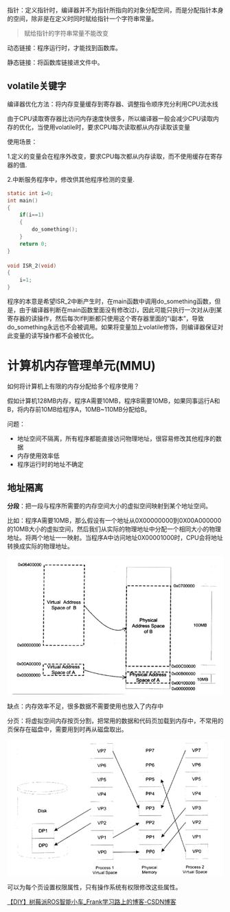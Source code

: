 指针：定义指针时，编译器并不为指针所指向的对象分配空间，而是分配指针本身的空间，除非是在定义时同时赋给指针一个字符串常量。

> 赋给指针的字符串常量不能改变



动态链接：程序运行时，才能找到函数库。

静态链接：将函数库链接进文件中。



## volatile关键字

编译器优化方法：将内存变量缓存到寄存器、调整指令顺序充分利用CPU流水线

由于CPU读取寄存器比访问内存速度快很多，所以编译器一般会减少CPU读取内存的优化，当使用volatile时，要求CPU每次读取都从内存读取该变量

使用场景：

1.定义的变量会在程序外改变，要求CPU每次都从内存读取，而不使用缓存在寄存器的值.

2.中断服务程序中，修改供其他程序检测的变量.

```c
static int i=0;
int main()
{
    if(i==1)
    {
        do_something();
    }
    return 0;
}

void ISR_2(void)
{
    i=1;
}
```

程序的本意是希望ISR_2中断产生时，在main函数中调用do_something函数，但是，由于编译器判断在main函数里面没有修改过i，因此可能只执行一次对从i到某寄存器的读操作，然后每次if判断都只使用这个寄存器里面的“i副本”，导致do_something永远也不会被调用。如果将变量加上volatile修饰，则编译器保证对此变量的读写操作都不会被优化。




# 计算机内存管理单元(MMU)

如何将计算机上有限的内存分配给多个程序使用？

假如计算机128MB内存，程序A需要10MB，程序B需要10MB，如果同事运行A和B，将内存前10MB给程序A，10MB~110MB分配给B。

问题：

* 地址空间不隔离，所有程序都能直接访问物理地址，很容易修改其他程序的数据
* 内存使用效率低
* 程序运行时的地址不确定



## 地址隔离

**分段**：把一段与程序所需要的内存空间大小的虚拟空间映射到某个地址空间。

比如：程序A需要10MB，那么假设有一个地址从0X00000000到0X00A000000的10MB大小的虚拟空间，然后我们从实际的物理地址中分配一个相同大小的物理地址。将两个地址一一映射。当程序A中访问地址0X00001000时，CPU会将地址转换成实际的物理地址。

![企业微信截图_16768752992553](./C语言笔记.assets/企业微信截图_16768752992553.png)

缺点：内存效率不足，很多数据不需要使用也放入了内存中



分页：将虚拟空间内存按页分割，把常用的数据和代码页加载到内存中，不常用的页保存在磁盘中，需要用到时再从磁盘取出。

![企业微信截图_16768755636315](./C语言笔记.assets/企业微信截图_16768755636315.png)

可以为每个页设置权限属性，只有操作系统有权限修改这些属性。



































[【DIY】树莓派ROS智能小车_Frank学习路上的博客-CSDN博客](https://blog.csdn.net/qq_40344790/article/details/127353700?spm=1001.2101.3001.6650.11&utm_medium=distribute.pc_relevant.none-task-blog-2~default~BlogCommendFromBaidu~Rate-11-127353700-blog-117173141.pc_relevant_3mothn_strategy_and_data_recovery&depth_1-utm_source=distribute.pc_relevant.none-task-blog-2~default~BlogCommendFromBaidu~Rate-11-127353700-blog-117173141.pc_relevant_3mothn_strategy_and_data_recovery&utm_relevant_index=16)